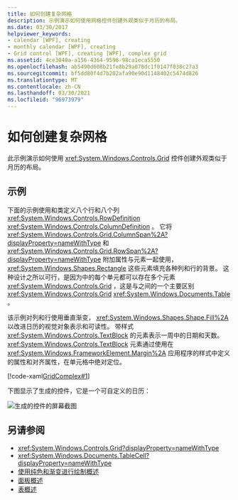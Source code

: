 ```yaml
---
title: 如何创建复杂网格
description: 示例演示如何使用网格控件创建外观类似于月历的布局。
ms.date: 03/30/2017
helpviewer_keywords:
- calendar [WPF], creating
- monthly calendar [WPF], creating
- Grid control [WPF], creating [WPF], complex grid
ms.assetid: 4ce3040a-a156-4364-9596-98ca1eca5550
ms.openlocfilehash: ab5490d608b21fe8b29a078dc1f0147f038c27a3
ms.sourcegitcommit: bf5dd80f4d7b202afa90e90d1148402c5474d826
ms.translationtype: MT
ms.contentlocale: zh-CN
ms.lasthandoff: 03/30/2021
ms.locfileid: "96973979"
---
```

# <a name="how-to-create-a-complex-grid"></a>如何创建复杂网格

此示例演示如何使用 <xref:System.Windows.Controls.Grid> 控件创建外观类似于月历的布局。

## <a name="example"></a>示例

下面的示例使用和类定义八个行和八个列 <xref:System.Windows.Controls.RowDefinition> <xref:System.Windows.Controls.ColumnDefinition> 。 它将 <xref:System.Windows.Controls.Grid.ColumnSpan%2A?displayProperty=nameWithType> 和 <xref:System.Windows.Controls.Grid.RowSpan%2A?displayProperty=nameWithType> 附加属性与元素一起使用， <xref:System.Windows.Shapes.Rectangle> 这些元素填充各种列和行的背景。 这种设计之所以可行，是因为中的每个单元都可以存在多个元素 <xref:System.Windows.Controls.Grid> ，这是与之间的一个主要区别 <xref:System.Windows.Controls.Grid> <xref:System.Windows.Documents.Table> 。

该示例对列和行使用垂直渐变， <xref:System.Windows.Shapes.Shape.Fill%2A> 以改进日历的视觉对象表示和可读性。 带样式 <xref:System.Windows.Controls.TextBlock> 的元素表示一周中的日期和天数。 <xref:System.Windows.Controls.TextBlock> 元素通过使用在 <xref:System.Windows.FrameworkElement.Margin%2A> 应用程序的样式中定义的属性和对齐属性，在单元格中绝对定位。

[!code-xaml[GridComplex#1](~/samples/snippets/csharp/VS_Snippets_Wpf/GridComplex/CS/default.xaml#1)]

下图显示了生成的控件，它是一个可自定义的日历：

![生成的控件的屏幕截图](././media/how-to-create-a-complex-grid/wpf-manual-calendar.png)

## <a name="see-also"></a>另请参阅

- <xref:System.Windows.Controls.Grid?displayProperty=nameWithType>
- <xref:System.Windows.Documents.TableCell?displayProperty=nameWithType>
- [使用纯色和渐变进行绘制概述](../graphics-multimedia/painting-with-solid-colors-and-gradients-overview.md)
- [面板概述](panels-overview.md)
- [表概述](../advanced/table-overview.md)
